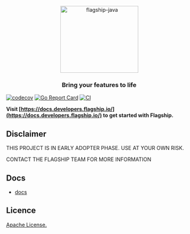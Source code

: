 <p align="center">
<img  src="https://mk0abtastybwtpirqi5t.kinstacdn.com/wp-content/uploads/picture-solutions-persona-product-flagship.jpg"  width="211"  height="182"  alt="flagship-java"  />
</p>
<h3 align="center">Bring your features to life</h3>

[![codecov](https://codecov.io/gh/flagship-io/decision-api/branch/main/graph/badge.svg?token=Jvuh2U89uA)](https://codecov.io/gh/flagship-io/decision-api)
[![Go Report Card](https://goreportcard.com/badge/github.com/flagship-io/decision-api)](https://goreportcard.com/report/github.com/flagship-io/decision-api)
[![CI](https://github.com/flagship-io/decision-api/actions/workflows/ci.yml/badge.svg)](https://github.com/flagship-io/decision-api/actions/workflows/ci.yml) 

**Visit [https://docs.developers.flagship.io/](https://docs.developers.flagship.io/) to get started with Flagship.**

## Disclaimer
THIS PROJECT IS IN EARLY ADOPTER PHASE. USE AT YOUR OWN RISK.

CONTACT THE FLAGSHIP TEAM FOR MORE INFORMATION

## Docs
- [docs](https://docs.developers.flagship.io/docs/run-on-premise)

## Licence

[Apache License.](https://github.com/flagship-io/decision-api/blob/main/LICENSE)
